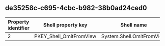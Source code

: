 ## de35258c-c695-4cbc-b982-38b0ad24ced0

Property identifier | Shell property key | Shell name | Alias
--- | --- | --- | ---
2 | PKEY_Shell_OmitFromView | System.Shell.OmitFromView | 

